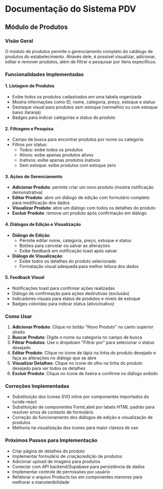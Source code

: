 
# Documentação do Sistema PDV

## Módulo de Produtos

### Visão Geral
O módulo de produtos permite o gerenciamento completo do catálogo de produtos do estabelecimento. Através dele, é possível visualizar, adicionar, editar e remover produtos, além de filtrar e pesquisar por itens específicos.

### Funcionalidades Implementadas

#### 1. Listagem de Produtos
- Exibe todos os produtos cadastrados em uma tabela organizada
- Mostra informações como ID, nome, categoria, preço, estoque e status
- Destaque visual para produtos sem estoque (vermelho) ou com estoque baixo (laranja)
- Badges para indicar categorias e status do produto

#### 2. Filtragem e Pesquisa
- Campo de busca para encontrar produtos por nome ou categoria
- Filtros por status:
  - Todos: exibe todos os produtos
  - Ativos: exibe apenas produtos ativos
  - Inativos: exibe apenas produtos inativos
  - Sem estoque: exibe produtos com estoque zero

#### 3. Ações de Gerenciamento
- **Adicionar Produto**: permite criar um novo produto (mostra notificação demonstrativa)
- **Editar Produto**: abre um diálogo de edição com formulário completo para modificação dos dados
- **Visualizar Produto**: abre um diálogo com todos os detalhes do produto
- **Excluir Produto**: remove um produto após confirmação em diálogo

#### 4. Diálogos de Edição e Visualização
- **Diálogo de Edição**:
  - Permite editar nome, categoria, preço, estoque e status
  - Botões para cancelar ou salvar as alterações
  - Exibe feedback em notificação toast após salvar
- **Diálogo de Visualização**:
  - Exibe todos os detalhes do produto selecionado
  - Formatação visual adequada para melhor leitura dos dados

#### 5. Feedback Visual
- Notificações toast para confirmar ações realizadas
- Diálogo de confirmação para ações destrutivas (exclusão)
- Indicadores visuais para status de produtos e níveis de estoque
- Badges coloridas para indicar status (ativo/inativo)

### Como Usar
1. **Adicionar Produto**: Clique no botão "Novo Produto" no canto superior direito
2. **Buscar Produto**: Digite o nome ou categoria no campo de busca
3. **Filtrar Produtos**: Use o dropdown "Filtrar por" para selecionar o status desejado
4. **Editar Produto**: Clique no ícone de lápis na linha do produto desejado e faça as alterações no diálogo que se abre
5. **Visualizar Detalhes**: Clique no ícone de olho na linha do produto desejado para ver todos os detalhes
6. **Excluir Produto**: Clique no ícone de lixeira e confirme no diálogo exibido

### Correções Implementadas
- Substituição dos ícones SVG inline por componentes importados do lucide-react
- Substituição de componentes FormLabel por labels HTML padrão para resolver erros de contexto de formulário
- Correção do funcionamento dos diálogos de edição e visualização de produtos
- Melhoria na visualização dos ícones para maior clareza de uso

### Próximos Passos para Implementação
- Criar página de detalhes do produto
- Implementar formulário de criação/edição de produtos
- Adicionar upload de imagens para produtos
- Conectar com API backend/Supabase para persistência de dados
- Implementar controle de permissões por usuário
- Refatorar o arquivo Products.tsx em componentes menores para melhorar a manutenibilidade

